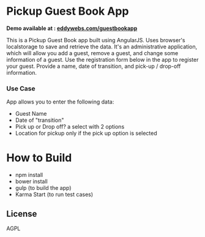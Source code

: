 # Pickup Guest Book App

**Demo available at : [eddywebs.com/guestbookapp](http://www.eddywebs.com/guestbookapp/)**

This is a Pickup Guest Book app built using AngularJS. Uses browser's localstorage to save and retrieve the data.
 It's an administrative application, which will allow you add a guest, remove a guest, and change some information of a guest.
Use the registration form below in the app to register your guest. Provide a name, date of transition, and pick-up / drop-off information.

### Use Case

App allows you to enter the following data:
- Guest Name
- Date of "transition"
- Pick up or Drop off? a select with 2 options
- Location for pickup only if the pick up option is selected

# How to Build

 - npm install
 - bower install
 - gulp (to build the app)
 - Karma Start (to run test cases)
 
License
----
AGPL

   [node.js]: <http://nodejs.org>
   [Twitter Bootstrap]: <http://twitter.github.com/bootstrap/>
   [AngularJS]: <http://angularjs.org>
   [Gulp]: <http://gulpjs.com>
   